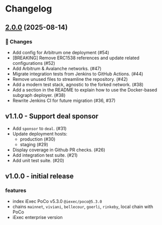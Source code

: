 # Changelog

## [2.0.0](https://github.com/iExecBlockchainComputing/PoCo-subgraph/compare/v1.1.0...v2.0.0) (2025-08-14)

### 🚀 Changes

* Add config for Arbitrum one deployment (#54)
* [BREAKING] Remove ERC1538 references and update related configurations (#52)
* Add Arbitrum & Avalanche networks. (#47)
* Migrate integration tests from Jenkins to GitHub Actions. (#44)
* Remove unused files to streamline the repository. (#42)
* Add a modern test stack, agnostic to the forked network. (#38)
* Add a section in the README to explain how to use the Docker-based subgraph deployer. (#38)
* Rewrite Jenkins CI for future migration (#36, #37)

## v1.1.0 - Support deal sponsor

* Add `sponsor` to `deal`. (#31)
* Update deployment hosts:
  * production (#30)
  * staging (#29)
* Display coverage in Github PR checks. (#26)
* Add integration test suite. (#21)
* Add unit test suite. (#20)

## v1.0.0 - initial release

### features

* index iExec PoCo v5.3.0 `@iexec/poco@5.3.0`
* chains `mainnet`, `viviani`, `bellecour`, `goerli`, `rinkeby`, local chain with PoCo
* iExec enterprise version
